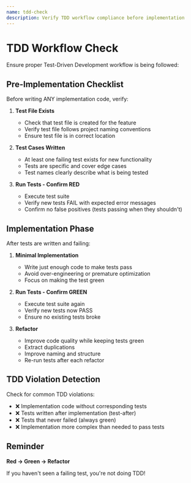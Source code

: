 ```yaml
---
name: tdd-check
description: Verify TDD workflow compliance before implementation
---
```


# TDD Workflow Check

Ensure proper Test-Driven Development workflow is being followed:

## Pre-Implementation Checklist

Before writing ANY implementation code, verify:

1. **Test File Exists**
   - Check that test file is created for the feature
   - Verify test file follows project naming conventions
   - Ensure test file is in correct location

2. **Test Cases Written**
   - At least one failing test exists for new functionality
   - Tests are specific and cover edge cases
   - Test names clearly describe what is being tested

3. **Run Tests - Confirm RED**
   - Execute test suite
   - Verify new tests FAIL with expected error messages
   - Confirm no false positives (tests passing when they shouldn't)

## Implementation Phase

After tests are written and failing:

1. **Minimal Implementation**
   - Write just enough code to make tests pass
   - Avoid over-engineering or premature optimization
   - Focus on making the test green

2. **Run Tests - Confirm GREEN**
   - Execute test suite again
   - Verify new tests now PASS
   - Ensure no existing tests broke

3. **Refactor**
   - Improve code quality while keeping tests green
   - Extract duplications
   - Improve naming and structure
   - Re-run tests after each refactor

## TDD Violation Detection

Check for common TDD violations:

- ❌ Implementation code without corresponding tests
- ❌ Tests written after implementation (test-after)
- ❌ Tests that never failed (always green)
- ❌ Implementation more complex than needed to pass tests

## Reminder

**Red → Green → Refactor**

If you haven't seen a failing test, you're not doing TDD!
